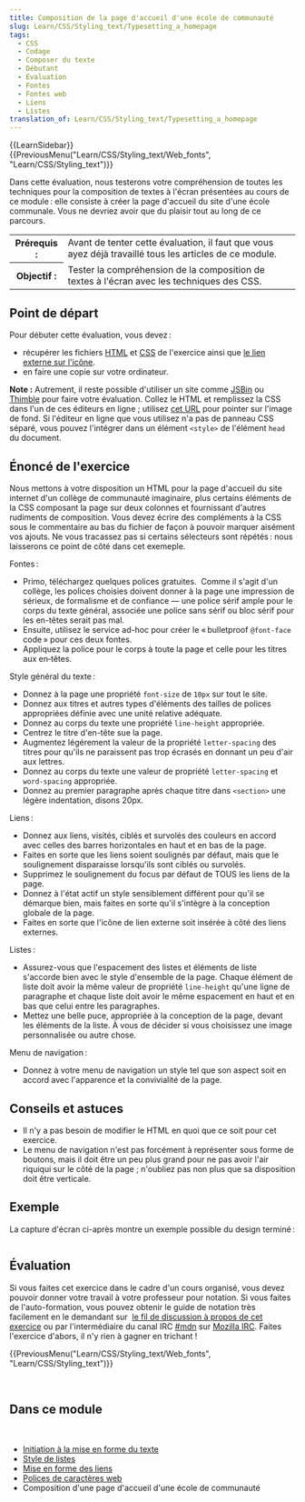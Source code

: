```yaml
---
title: Composition de la page d'accueil d'une école de communauté
slug: Learn/CSS/Styling_text/Typesetting_a_homepage
tags:
  - CSS
  - Codage
  - Composer du texte
  - Débutant
  - Evaluation
  - Fontes
  - Fontes web
  - Liens
  - Listes
translation_of: Learn/CSS/Styling_text/Typesetting_a_homepage
---
```

<div>{{LearnSidebar}}</div>

<div>{{PreviousMenu("Learn/CSS/Styling_text/Web_fonts", "Learn/CSS/Styling_text")}}</div>

<p>Dans cette évaluation, nous testerons votre compréhension de toutes les techniques pour la composition de textes à l'écran présentées au cours de ce module : elle consiste à créer la page d'accueil du site d'une école communale. Vous ne devriez avoir que du plaisir tout au long de ce parcours.</p>

<table class="standard-table">
 <tbody>
  <tr>
   <th scope="row">Prérequis :</th>
   <td>Avant de tenter cette évaluation, il faut que vous ayez déjà travaillé tous les articles de ce module.</td>
  </tr>
  <tr>
   <th scope="row">Objectif :</th>
   <td>Tester la compréhension de la composition de textes à l'écran avec les techniques des CSS.</td>
  </tr>
 </tbody>
</table>

<h2 id="Point_de_départ">Point de départ</h2>

<p>Pour débuter cette évaluation, vous devez :</p>

<ul>
 <li>récupérer les fichiers <a href="https://github.com/mdn/learning-area/blob/master/css/styling-text/typesetting-a-homepage-start/index.html">HTML</a> et <a href="https://github.com/mdn/learning-area/blob/master/css/styling-text/typesetting-a-homepage-start/style.css">CSS</a> de l'exercice ainsi que <a href="https://github.com/mdn/learning-area/blob/master/css/styling-text/typesetting-a-homepage-start/external-link-52.png">le lien externe sur l'icône</a>.</li>
 <li>en faire une copie sur votre ordinateur.</li>
</ul>

<div class="note">
<p><strong>Note :</strong> Autrement, il reste possible d'utiliser un site comme <a class="external external-icon" href="http://jsbin.com/">JSBin</a> ou <a class="external external-icon" href="https://thimble.mozilla.org/">Thimble</a> pour faire votre évaluation. Collez le HTML et remplissez la CSS dans l'un de ces éditeurs en ligne ; utilisez <a href="http://mdn.github.io/learning-area/css/styling-text/typesetting-a-homepage-start/external-link-52.png">cet URL</a> pour pointer sur l'image de fond. Si l'éditeur en ligne que vous utilisez n'a pas de panneau CSS séparé, vous pouvez l'intégrer dans un élément <code>&lt;style&gt;</code> de l'élément <code>head</code> du document.</p>
</div>

<h2 id="Énoncé_de_l'exercice">Énoncé de l'exercice</h2>

<p>Nous mettons à votre disposition un HTML pour la page d'accueil du site internet d'un collège de communauté imaginaire, plus certains éléments de la CSS composant la page sur deux colonnes et fournissant d'autres rudiments de composition. Vous devez écrire des compléments à la CSS sous le commentaire au bas du fichier de façon à pouvoir marquer aisément vos ajouts. Ne vous tracassez pas si certains sélecteurs sont répétés : nous laisserons ce point de côté dans cet exemeple.</p>

<p>Fontes :</p>

<ul>
 <li>Primo, téléchargez quelques polices gratuites.  Comme il s'agit d'un collège, les polices choisies doivent donner à la page une impression de sérieux, de formalisme et de confiance — une police sérif ample pour le corps du texte général, associée une police sans sérif ou bloc sérif pour les en-têtes serait pas mal.</li>
 <li>Ensuite, utilisez le service ad-hoc pour créer le « bulletproof <code>@font-face</code> code » pour ces deux fontes.</li>
 <li>Appliquez la police pour le corps à toute la page et celle pour les titres aux en‑têtes.</li>
</ul>

<p>Style général du texte :</p>

<ul>
 <li>Donnez à la page une propriété <code>font-size</code> de <code>10px</code> sur tout le site.</li>
 <li>Donnez aux titres et autres types d'éléments des tailles de polices appropriées définie avec une unité relative adéquate.</li>
 <li>Donnez au corps du texte une propriété <code>line-height</code> appropriée.</li>
 <li>Centrez le titre d'en-tête sue la page.</li>
 <li>Augmentez légérement la valeur de la propriété <code>letter-spacing</code> des titres pour qu'ils ne paraissent pas trop écrasés en donnant un peu d'air aux lettres.</li>
 <li>Donnez au corps du texte une valeur de propriété <code>letter-spacing</code> et <code>word-spacing</code> appropriée.</li>
 <li>Donnez au premier paragraphe après chaque titre dans <code>&lt;section&gt;</code> une légère indentation, disons 20px.</li>
</ul>

<p>Liens :</p>

<ul>
 <li>Donnez aux liens, visités, ciblés et survolés des couleurs en accord avec celles des barres horizontales en haut et en bas de la page.</li>
 <li>Faites en sorte que les liens soient soulignés par défaut, mais que le soulignement disparaisse lorsqu'ils sont ciblés ou survolés.</li>
 <li>Supprimez le soulignement du focus par défaut de TOUS les liens de la page.</li>
 <li>Donnez à l'état actif un style sensiblement différent pour qu'il se démarque bien, mais faites en sorte qu'il s'intègre à la conception globale de la page.</li>
 <li>Faites en sorte que l'icône de lien externe soit insérée à côté des liens externes.</li>
</ul>

<p>Listes :</p>

<ul>
 <li>Assurez-vous que l'espacement des listes et éléments de liste s'accorde bien avec le style d'ensemble de la page. Chaque élément de liste doit avoir la même valeur de propriété <code>line-height</code> qu'une ligne de paragraphe et chaque liste doit avoir le même espacement en haut et en bas que celui entre les paragraphes.</li>
 <li>Mettez une belle puce, appropriée à la conception de la page, devant les éléments de la liste. À vous de décider si vous choisissez une image personnalisée ou autre chose.</li>
</ul>

<p>Menu de navigation :</p>

<ul>
 <li>Donnez à votre menu de navigation un style tel que son aspect soit en accord avec l'apparence et la convivialité de la page.</li>
</ul>

<h2 id="Conseils_et_astuces">Conseils et astuces</h2>

<ul>
 <li>Il n'y a pas besoin de modifier le HTML en quoi que ce soit pour cet exercice.</li>
 <li>Le menu de navigation n'est pas forcément à représenter sous forme de boutons, mais il doit être un peu plus grand pour ne pas avoir l'air riquiqui sur le côté de la page ; n'oubliez pas non plus que sa disposition doit être verticale.</li>
</ul>

<h2 id="Exemple">Exemple</h2>

<p>La capture d'écran ci-après montre un exemple possible du design terminé :</p>

<p><img alt="" src="example2.png"></p>

<h2 id="Évaluation">Évaluation</h2>

<p>Si vous faites cet exercice dans le cadre d'un cours organisé, vous devez pouvoir donner votre travail à votre professeur pour notation. Si vous faites de l'auto-formation, vous pouvez obtenir le guide de notation très facilement en le demandant sur  <a class="external external-icon" href="https://discourse.mozilla.org/t/fundamental-css-comprehension-assessment/24682" rel="noopener">le fil de discussion à propos de cet exercice</a> ou par l'intermédiaire du canal IRC <a href="irc://irc.mozilla.org/mdn">#mdn</a> sur <a class="external external-icon" href="https://wiki.mozilla.org/IRC" rel="noopener">Mozilla IRC</a>. Faites l'exercice d'abors, il n'y rien à gagner en trichant !</p>

<p>{{PreviousMenu("Learn/CSS/Styling_text/Web_fonts", "Learn/CSS/Styling_text")}}</p>

<p> </p>

<h2 id="Dans_ce_module">Dans ce module</h2>

<p> </p>

<ul>
 <li><a href="/fr/docs/Learn/CSS/Styling_text/initiation-mise-en-forme-du-texte">Initiation à la mise en forme du texte</a></li>
 <li><a href="/fr/docs/Learn/CSS/Styling_text/Styling_lists">Style de listes</a></li>
 <li><a href="/fr/docs/Learn/CSS/Styling_text/Mise_en_forme_des_liens">Mise en forme des liens</a></li>
 <li><a href="/fr/docs/Learn/CSS/Styling_text/Web_fonts">Polices de caractères web</a></li>
 <li>Composition d'une page d'accueil d'une école de communauté</li>
</ul>
